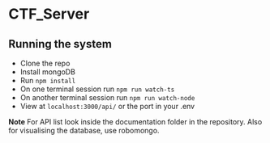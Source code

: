 # CTF_Server

## Running the system

* Clone the repo
* Install mongoDB
* Run `npm install`
* On one terminal session run `npm run watch-ts`
* On another terminal session run `npm run watch-node`
* View at `localhost:3000/api/` or the port in your .env

**Note** For API list look inside the documentation folder in the repository. Also for visualising the database, use robomongo.
